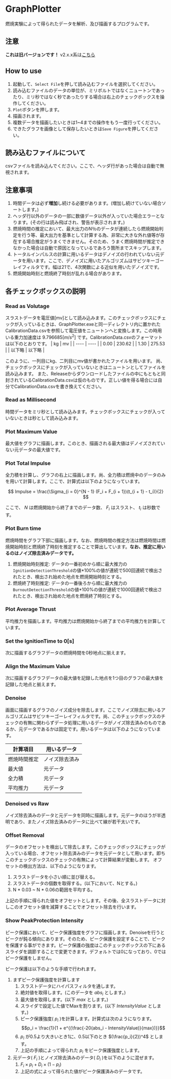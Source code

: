 # GraphPlotter
燃焼実験によって得られたデータを解析、及び描画するプログラムです。

## 注意
**これは旧バージョンです！**
v2.x.x系は[こちら](https://github.com/CramelIffy/GraphPlotter2 "GraphPlotter2")

## How to use
1. 起動して、`Select File`を押して読み込むファイルを選択してください。
2. 読み込むファイルのデータの単位が、ミリボルトではなくニュートンであったり、ミリ秒ではなく秒であったりする場合は右上のチェックボックスを操作してください。
3. `Plot`ボタンを押します。
4. 描画されます。
5. 複数データを描画したいときは1~4までの操作をもう一度行ってください。
6. できたグラフを画像として保存したいときは`Save Figure`を押してください。

## 読み込むファイルについて
csvファイルを読み込んでください。ここで、ヘッダ行があった場合は自動で無視されます。

## 注意事項
1. 時間データは必ず**増加**し続ける必要があります。(増加し続けていない場合ソートします。)
2. ヘッダ行以外のデータの一部に数値データ以外が入っていた場合エラーとなります。(その行は読み飛ばされ、警告が表示されます。)
3. 燃焼時間の推定において、最大出力のN％のデータが連続したら燃焼開始判定を行う等、最大出力を基準として計算する為、非常に大きな外れ値等が存在する場合推定がうまくできません。そのため、うまく燃焼時間が推定できなかった場合は自動で原因となっているであろう箇所までスキップします。
4. トータルインパルスの計算に用いるデータはデノイズの行われていない元データを用います。ここで、デノイズに用いたアルゴリズムはサビツキーゴーレイフィルタです。幅は21で、4次関数による近似を用いたデノイズです。
5. 燃焼開始時刻と燃焼終了時刻が乱れる場合があります。

## 各チェックボックスの説明
### Read as Volutage
スラストデータを電圧値[mv]として読み込みます。このチェックボックスにチェックが入っているときは、GraphPlotter.exeと同一ディレクトリ内に置かれたCalibrationData.csvを参照して電圧値をニュートンへと変換します。この時用いる重力加速度は $9.796685 [m/s^2]$ です。CalibrationData.csvのフォーマットは以下のとおりです。
|  kg  |  mv  |
| ---- | ---- |
|  0.00  |  230.62  |
|  1.30  |  275.53  |
| 以下略 | 以下略 |

このように、一列目にkg、二列目にmv値が書かれたファイルを用います。
尚、チェックボックスにチェックが入っていないときはニュートンとしてファイルを読み込みます。
また、Releaseからダウンロードしたファイルの中にもともと同封されているCalibrationData.csvは仮のものです。正しい値を得る場合には自分でCalibrationData.csvを書き換えてください。

### Read as Millisecond
時間データをミリ秒として読み込みます。チェックボックスにチェックが入っていないときは秒として読み込みます。

### Plot Maximum Value
最大値をグラフに描画します。このとき、描画される最大値はデノイズされていない元データの最大値です。

### Plot Total Impulse
全力積を計算し、グラフの右上に描画します。尚、全力積は燃焼中のデータのみを用いて計算します。ここで、計算式は以下のようになっています。

$$
Impulse = \frac{\Sigma_{i = 0}^{N - 1} (F_i + F_{i + 1})(t_{i + 1} - t_i)}{2}
$$

ここで、 $N$ は燃焼開始から終了までのデータ数、 $F_i$ はスラスト、 $t_i$ は秒数です。

### Plot Burn time
燃焼時間をグラフ下部に描画します。なお、燃焼時間の推定方法は燃焼時間は燃焼開始時刻と燃焼終了時刻を推定することで算出しています。**なお、推定に用いるのはノイズ除去済みデータです。**
1. 燃焼開始時刻推定: データの一番初めから順に最大推力の`IgnitionDetectionThreshold`の値*100%の値が連続で500回連続で検出されたとき、検出され始めた地点を燃焼開始時刻とする。
2. 燃焼終了時刻推定: データの一番後ろから順に最大推力の`BurnoutDetectionThreshold`の値*100%の値が連続で1000回連続で検出されたとき、検出され始めた地点を燃焼終了時刻とする。

### Plot Average Thrust
平均推力を描画します。平均推力は燃焼開始から終了までの平均推力を計算しています。

### Set the IgnitionTime to 0[s]
次に描画するグラフデータの燃焼時間を0秒地点に揃えます。

### Align the Maximum Value
次に描画するグラフデータの最大値を記録した地点を1つ目のグラフの最大値を記録した地点と揃えます。

### Denoise
画面に描画するグラフのノイズ成分を除去します。ここでノイズ除去に用いるアルゴリズムはサビツキーゴーレイフィルタです。尚、このチェックボックスのチェックの有無に関わらずデータ処理に用いるデータがノイズ除去済みのものであるか、元データであるかは固定です。用いるデータは以下のようになっています。

| 計算項目 | 用いるデータ |
| --- | --- |
| 燃焼時間推定 | ノイズ除去済み |
| 最大値 | 元データ |
| 全力積 | 元データ |
| 平均推力 | 元データ |

### Denoised vs Raw
ノイズ除去済みのデータと元データを同時に描画します。元データのほうが半透明であり、またノイズ除去済みのデータに比べて線が若干太いです。

### Offset Removal
データのオフセットを検出して除去します。このチェックボックスにチェックが入っている場合、オフセット除去済みのデータを元データとして用います。即ちこのチェックボックスのチェックの有無によって計算結果が変動します。
オフセットの検出方法は、以下のようになります。

1. スラストデータを小さい順に並び替える。
2. スラストデータの個数を取得する。(以下において、Nとする。)
3. N * 0.03 ~ N * 0.06の範囲を平均する。

上記の手順に得られた値をオフセットとします。その後、全スラストデータに対しこのオフセット値を減算することでオフセット除去を行います。

### Show PeakProtection Intensity
ピーク保護において、ピーク保護強度をグラフに描画します。Denoiseを行うとピークが鈍る傾向にあります。そのため、ピーク保護を設定することで、ピークを保護する事ができます。ピーク保護の強度はこのチェックボックスの下にあるスライダを調節することで変更できます。デフォルトでは0になっており、0ではピーク保護をしません。

ピーク保護は以下のような手順で行われます。

1. まずピーク保護強度を計算します
    1. スラストデータにハイパスフィルタを通します。
    1. 絶対値を取得します。(このデータを $abs_i$ とします。)
    1. 最大値を取得します。(以下 $max$ とします。)
    1. スライダで設定した値でMaxを割ります。(以下 $IntensityValue$ とします。)
    1. ピーク保護強度( $p_i$ )を計算します。計算式は次のようになります。
    $$p_i = \frac{1}{1 + e^{(\frac{-20(abs_i - IntensityValue)}{max})}}$$ 
    1.  $p_i$ が0.5より大きいとき1に、0.5以下のとき $(\frac{p_i}{2})^4$ とします。
    1. 上記の手順によって得られた $p_i$ をピーク保護強度とします。
1. 元データ( $F_i$ )とノイズ除去済みのデータ( $D_i$ )を以下のように混ぜます。
    1.  $F_i \times p_i + D_i \times (1 - p_i)$
    1. 上記の式によって得られた値がピーク保護済みのデータです。
